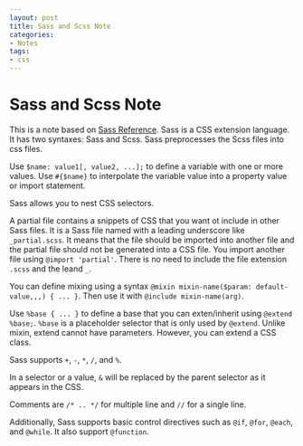 ```yaml
---
layout: post
title: Sass and Scss Note
categories:
- Notes
tags:
- css
---
```

# Sass and Scss Note

This is a note based on [Sass Reference](http://sass-lang.com/documentation/file.SASS_REFERENCE.html). Sass is a CSS extension language. It has two syntaxes: Sass and Scss. Sass preprocesses the Scss files into css files.

Use `$name: value1[, value2, ...];` to define a variable with one or more values. Use `#{$name}` to interpolate the variable value into a property value or import statement.

Sass allows you to nest CSS selectors.

A partial file contains a snippets of CSS that you want ot include in other Sass files. It is a Sass file named with a leading underscore like `_partial.scss`. It means that the file should be imported into another file and the partial file should not be generated into a CSS file. You import another file using `@import 'partial'`. There is no need to include the file extension `.scss` and the leand `_`.

You can define mixing using a syntax `@mixin mixin-name($param: default-value,,,) { ... }`. Then use it with `@include mixin-name(arg)`.

Use `%base { ... }` to define a base that you can exten/inherit using `@extend %base;`. `%base` is a placeholder selector that is only used by `@extend`. Unlike mixin, extend cannot have parameters. However, you can extend a CSS class.

Sass supports `+`, `-`, `*`, `/`, and `%`.

In a selector or a value, `&` will be replaced by the parent selector as it appears in the CSS.

Comments are `/* .. */` for multiple line and `//` for a single line.

Additionally, Sass supports basic control directives such as `@if`, `@for`, `@each`, and `@while`. It also support `@function`.